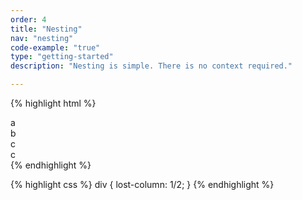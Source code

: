 ```yaml
---
order: 4
title: "Nesting"
nav: "nesting"
code-example: "true"
type: "getting-started"
description: "Nesting is simple. There is no context required."

---
```


{% highlight html %}
<section>
  <div>a</div>
  <div>
    <div>b</div>
    <div>
      <div>c</div>
      <div>c</div>
    </div>
  </div>
</section>
{% endhighlight %}

{% highlight css %}
div {
  lost-column: 1/2;
}
{% endhighlight %}
